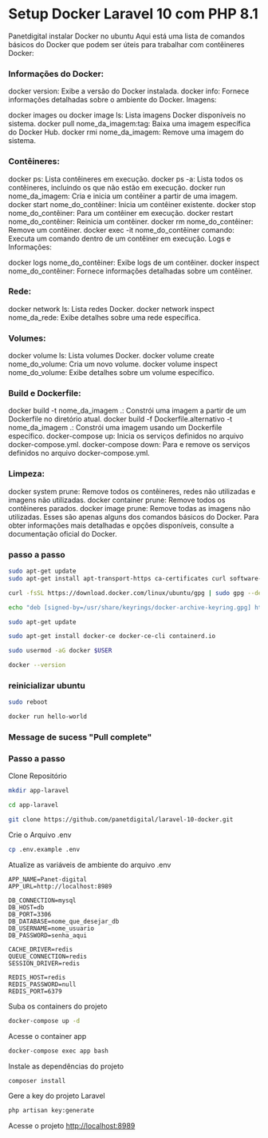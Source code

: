 
# Setup Docker Laravel 10 com PHP 8.1
Panetdigital
instalar Docker no ubuntu
Aqui está uma lista de comandos básicos do Docker que podem ser úteis para trabalhar com contêineres Docker:

### Informações do Docker:

docker version: Exibe a versão do Docker instalada.
docker info: Fornece informações detalhadas sobre o ambiente do Docker.
Imagens:

docker images ou docker image ls: Lista imagens Docker disponíveis no sistema.
docker pull nome_da_imagem:tag: Baixa uma imagem específica do Docker Hub.
docker rmi nome_da_imagem: Remove uma imagem do sistema.
### Contêineres:

docker ps: Lista contêineres em execução.
docker ps -a: Lista todos os contêineres, incluindo os que não estão em execução.
docker run nome_da_imagem: Cria e inicia um contêiner a partir de uma imagem.
docker start nome_do_contêiner: Inicia um contêiner existente.
docker stop nome_do_contêiner: Para um contêiner em execução.
docker restart nome_do_contêiner: Reinicia um contêiner.
docker rm nome_do_contêiner: Remove um contêiner.
docker exec -it nome_do_contêiner comando: Executa um comando dentro de um contêiner em execução.
Logs e Informações:

docker logs nome_do_contêiner: Exibe logs de um contêiner.
docker inspect nome_do_contêiner: Fornece informações detalhadas sobre um contêiner.
### Rede:

docker network ls: Lista redes Docker.
docker network inspect nome_da_rede: Exibe detalhes sobre uma rede específica.
### Volumes:

docker volume ls: Lista volumes Docker.
docker volume create nome_do_volume: Cria um novo volume.
docker volume inspect nome_do_volume: Exibe detalhes sobre um volume específico.
### Build e Dockerfile:

docker build -t nome_da_imagem .: Constrói uma imagem a partir de um Dockerfile no diretório atual.
docker build -f Dockerfile.alternativo -t nome_da_imagem .: Constrói uma imagem usando um Dockerfile específico.
docker-compose up: Inicia os serviços definidos no arquivo docker-compose.yml.
docker-compose down: Para e remove os serviços definidos no arquivo docker-compose.yml.
### Limpeza:

docker system prune: Remove todos os contêineres, redes não utilizadas e imagens não utilizadas.
docker container prune: Remove todos os contêineres parados.
docker image prune: Remove todas as imagens não utilizadas.
Esses são apenas alguns dos comandos básicos do Docker. Para obter informações mais detalhadas e opções disponíveis, consulte a documentação oficial do Docker.
### passo a passo

```sh
sudo apt-get update
sudo apt-get install apt-transport-https ca-certificates curl software-properties-common

```
```sh
curl -fsSL https://download.docker.com/linux/ubuntu/gpg | sudo gpg --dearmor -o /usr/share/keyrings/docker-archive-keyring.gpg
```

```sh
echo "deb [signed-by=/usr/share/keyrings/docker-archive-keyring.gpg] https://download.docker.com/linux/ubuntu $(lsb_release -cs) stable" | sudo tee /etc/apt/sources.list.d/docker.list > /dev/null
```

```sh
sudo apt-get update
```
```sh
sudo apt-get install docker-ce docker-ce-cli containerd.io
```

```sh
sudo usermod -aG docker $USER
```

```sh
docker --version
```
### reinicializar ubuntu
```sh
sudo reboot
```
```sh
docker run hello-world
```
### Message de sucess "Pull complete"

### Passo a passo
Clone Repositório
```sh
mkdir app-laravel
```
```sh
cd app-laravel
```
```sh
git clone https://github.com/panetdigital/laravel-10-docker.git
```

Crie o Arquivo .env
```sh
cp .env.example .env
```


Atualize as variáveis de ambiente do arquivo .env
```dosini
APP_NAME=Panet-digital
APP_URL=http://localhost:8989

DB_CONNECTION=mysql
DB_HOST=db
DB_PORT=3306
DB_DATABASE=nome_que_desejar_db
DB_USERNAME=nome_usuario
DB_PASSWORD=senha_aqui

CACHE_DRIVER=redis
QUEUE_CONNECTION=redis
SESSION_DRIVER=redis

REDIS_HOST=redis
REDIS_PASSWORD=null
REDIS_PORT=6379
```


Suba os containers do projeto
```sh
docker-compose up -d
```


Acesse o container app
```sh
docker-compose exec app bash
```


Instale as dependências do projeto
```sh
composer install
```


Gere a key do projeto Laravel
```sh
php artisan key:generate
```


Acesse o projeto
[http://localhost:8989](http://localhost:8989)
